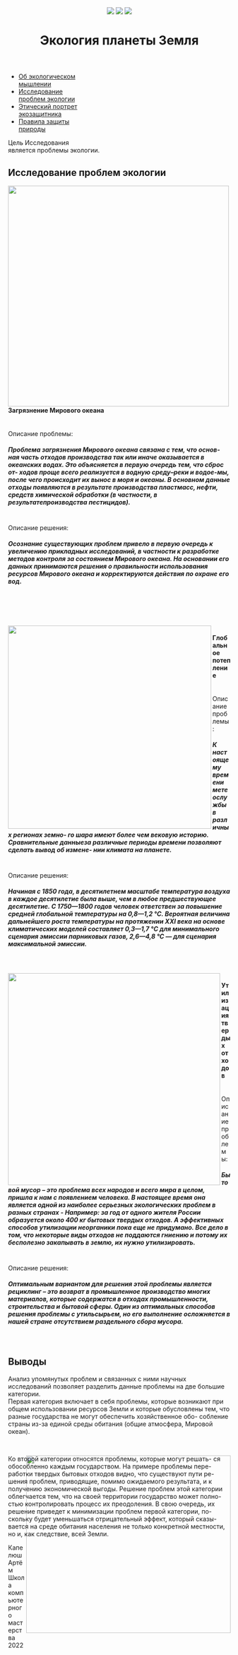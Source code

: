 <!DOCTYPE html>
<html lang="en">
	<head>
		<meta charset="UTF-8">
		<meta name="viewport" content="width=device-width, initial-scale=1.0">
		<title>Исследование проблем экологии</title>
		<link rel="stylesheet" href="css/style.css">
	</head>
	<body>
		<div class="container">
			<header>
				<img class="im_1" src="img/logo.png">
				<a href="https://m.facebook.com"><img class="im_2" src="img/fb.png"></a>
				<a href="https://www.instagram.com"><img class="im_3"src="img/in.png" ></a>
				<h1>Экология планеты Земля</h1>
			</header>
			<nav>
				<ul>
					<li class="li_1"><a href="1.html">Об экологическом</br> мышлении</a></li>
					<li class="active"><a href="2.html">Исследование</br> проблем экологии</a></li>
					<li class="li_1"><a href="3.html">Этический портрет</br> экозащитника</a></li>
					<li class="li_1"><a href="4.html">Правила защиты</br> природы</a></li>
				</ul>
			</nav>
			<main>
				<div class="main_1">
				<p class="p_4"><span class="span">Цель Исследования</span></br> является проблемы экологии.</p>
				</div>
				<h2 class="h22">Исследование проблем экологии</h2>
				<img class="img_14" src="img/see.png" align="left" height="500px;">
				<div class="box">
					<p class="p_8">
						<h4 class="span_2">Загрязнение Мирового океана</h4></br>
						<span class="span_2">Описание проблемы:</span><h5 class="h666">Проблема загрязнения Мирового океана связана с тем, что основ-ная часть отходов производства так или иначе оказывается в океанских водах. Это объясняется в первую очередь тем, что сброс от- ходов проще всего реализуется в водную среду–реки и водое-мы, после чего происходит их вынос в моря и океаны. В основном данные отходы появляются в результате производства пластмасс, нефти, средств химической обработки (в частности, в результатепроизводства пестицидов).</h5></br>
						<span class="span_2">Описание решения: </span>
						<h5 class="h777">Осознание существующих проблем привело в первую очередь к увеличению прикладных исследований, в частности к разработке методов контроля за состоянием Мирового океана. На основании его данных принимаются решения о правильности использования ресурсов Мирового океана и корректируются действия по охране его вод.</h5>
					</p></br></br></br></br>
				</div>
				<img class="img_14" src="img/blue.png" align="left" height="460px;">
				<div class="box">
					<p class="p_8">
						<h4 class="span_2">Глобальное потепление </h4></br>
						<span class="span_2">Описание проблемы:</span><h5 class="h666">К настоящему времени метеослужбы в различных регионах земно- го шара имеют более чем вековую историю. Сравнительные данныеза различные периоды времени позволяют сделать вывод об измене- нии климата на планете.</h5></br>
						<span class="span_2">Описание решения: </span>
						<h5 class="h777">Начиная с 1850 года, в десятилетнем масштабе температура воздуха в каждое десятилетие была выше, чем в любое предшествующее десятилетие. С 1750—1800 годов человек ответствен за повышение средней глобальной температуры на 0,8—1,2 °C. Вероятная величина дальнейшего роста температуры на протяжении XXI века на основе климатических моделей составляет 0,3—1,7 °C для минимального сценария эмиссии парниковых газов, 2,6—4,8 °C — для сценария максимальной эмиссии.</h5>
					</p></br></br>
				</div>
				<img class="img_14" src="img/trash.png" align="left" height="480px;">
				<div class="box">
					<p class="p_8">
						<h4 class="span_2">Утилизация твердых отходов</h4></br>
						<span class="span_2">Описание проблемы:</span><h5 class="h666">Бытовой мусор – это проблема всех народов и всего мира в целом, пришла к нам с появлением человека. В настоящее время она является одной из наиболее серьезных экологических проблем в разных странах - Например: за год от одного жителя России образуется около 400 кг бытовых твердых отходов. А эффективных способов утилизации неорганики пока еще не придумано. Все дело в том, что некоторые виды отходов не поддаются гниению и потому их бесполезно закапывать в землю, их нужно утилизировать.</h5></br>
						<span class="span_2">Описание решения: </span>
						<h5 class="h777">Оптимальным вариантом для решения этой проблемы является рециклинг – это возврат в промышленное производство многих материалов, которые содержатся в отходах промышленности, строительства и бытовой сферы. Один из оптимальных способов решения проблемы с утильсырьем, но его выполнение осложняется в нашей стране отсутствием раздельного сбора мусора.</h5>
					</p>
				</div></br>
				<h2 class="h222">Выводы</h2>
				<p class="p_99">
					Анализ упомянутых проблем и связанных с ними научных исследований позволяет разделить данные проблемы на две большие категории.</br>
					Первая категория включает в себя проблемы, которые возникают при общем использовании ресурсов Земли и которые обусловлены тем, что разные государства не могут обеспечить хозяйственное обо- собление страны из-за единой среды обитания (общие атмосфера, Мировой океан).
				</p></br>
				<p class="p_9">
					Ко второй категории относятся проблемы, которые могут решать- ся обособленно каждым государством. На примере проблемы пере- работки твердых бытовых отходов видно, что существуют пути ре- шения проблем, приводящие, помимо ожидаемого результата, и к получению экономической выгоды. Решение проблем этой категории облегчается тем, что на своей территории государство может полно- стью контролировать процесс их преодоления. В свою очередь, их решение приведет к минимизации проблем первой категории, по- скольку будет уменьшаться отрицательный эффект, который сказы- вается на среде обитания населения не только конкретной местности, но и, как следствие, всей Земли.
				</p>
				<img style="display: inline-block; margin-top: -200px;" src="img/gG.png" width="463px" height="402px" align="right">
			</main>
			<footer>
				<p class="p_3">Капелюш Артём</br>Школа компьютерного мастерства </br> 2022</p>
			</footer>
		</div>
	</body>
</html>
